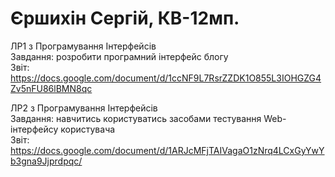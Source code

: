 # Єршихін Сергій, КВ-12мп.
ЛР1 з Програмування Інтерфейсів <br/>
Завдання: розробити програмний інтерфейс блогу <br/>
Звіт: https://docs.google.com/document/d/1ccNF9L7RsrZZDK1O855L3IOHGZG4Zv5nFU86lBMN8qc

ЛР2 з Програмування Інтерфейсів <br/>
Завдання: навчитись користуватись засобами тестування Web-інтерфейсу користувача <br/>
Звіт: https://docs.google.com/document/d/1ARJcMFjTAIVagaO1zNrq4LCxGyYwYb3gna9Jjprdpqc/
